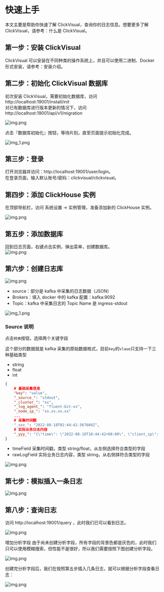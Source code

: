 # 快速上手
本文主要是帮助你快速了解 ClickVisual，查询你的日志信息。想要更多了解 ClickVisual，请参考：什么是 ClickVisual。

## 第一步：安装 ClickVisual

ClickVisual 可以安装在不同种类的操作系统上，并且可以使用二进制、Docker 形式安装，请参考：安装介绍。


## 第二步：初始化 ClickVisual 数据库
初次安装 ClickVisual，需要初始化数据库，访问 http://localhost:19001/install/init  
对已有数据库进行版本更新的情况下，访问 http://localhost:19001/api/v1/migration

![img.png](../../images/welcome.png)

点击『数据库初始化』按钮，等待片刻，直至页面提示初始化完成。

![img_1.png](../../images/database-init.png)

## 第三步：登录
打开浏览器并访问：http://localhost:19001/user/login。  
在登录页面，输入默认账号/密码：clickvisual/clickvisual。

## 第四步：添加 ClickHouse 实例
在顶部导航栏，访问 系统设置 -> 实例管理，准备添加新的 ClickHouse 实例。  

![img.png](../../images/instance-create.png)

## 第五步：添加数据库
回到日志页面，右键点击实例，弹出菜单，创建数据库。  
![img.png](../../images/database-create.png)

## 第六步：创建日志库

![img.png](../../images/table-create.png)

- source：部分是 kafka 中采集的日志数据（JSON）
- Brokers：填入 docker 中的 kafka 配置：kafka:9092
- Topic：kafka 中采集日志的 Topic Name 是 ingress-stdout

![img_1.png](../../images/table-create-1.png)

### Source 说明
点击`转换`按钮，选择两个关键字段

这个部分的数据就是 kafka 采集的原始数据格式，目前`key`的`vlaue`只支持一下三种基础类型
- string
- float
- int

```json
{
    # 基础采集信息
    "key": "value",
    "_source_": "stdout",
    "_cluster_": "xx",
    "_log_agent_": "fluent-bit-xx",
    "_node_ip_": "xx.xx.xx.xx"
    ...
    # 采集时间戳
    "_xxx_": "2022-08-18T02:44:42.567608Z",
    # 实际业务日志内容
    "_yyy_": "{\"time\": \"2022-08-18T10:44:42+08:00\", \"client_ip\": \"xx.xx.1.20\", \"method\": \"GET\", \"version\": \"HTTP/2.0\", \"status\": \"200\", \"...\": \"...\"}",
}
```

- timeField 采集时间戳，类型 string/float，从左侧选择符合类型的字段
- rawLogField 实际业务日志内容，类型 string，从右侧择符合类型的字段


![img.png](../../images/table-create-2.png)

## 第七步：模拟插入一条日志
![img.png](../../images/mock-data.png)

## 第八步：查询日志
访问 http://localhost:19001/query ，此时我们已可以看到日志。

![img.png](../../images/query.png)

增加分析字段
由于尚未创建分析字段，所有字段的背景色都是灰色的，此时我们只可以使用模糊搜索，但性能不是很好，所以我们需要按照下图创建分析字段。

![img.png](../../images/increase-index.png)

创建完分析字段后，我们在按照第五步插入几条日志，就可以根据分析字段查看日志：

![img.png](../../images/overall-introduction.png)


